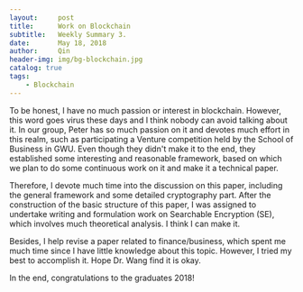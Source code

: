 ```yaml
---
layout:     post
title:      Work on Blockchain
subtitle:   Weekly Summary 3.
date:       May 18, 2018
author:     Qin
header-img: img/bg-blockchain.jpg
catalog: true
tags:
    - Blockchain
---
```


To be honest, I have no much passion or interest in blockchain. However, this word goes virus these days and I think nobody can avoid talking about it. In our group, Peter has so much passion on it and devotes much effort in this realm, such as participating a Venture competition held by the School of Business in GWU. Even though they didn't make it to the end, they established some interesting and reasonable framework, based on which we plan to  do some continuous work on it and make it a technical paper.

Therefore, I devote much time into the discussion on this paper, including the general framework and some detailed cryptography part. After the construction of the basic structure of this paper, I was assigned to undertake writing and formulation work on Searchable Encryption (SE), which involves much theoretical analysis. I think I can make it.

Besides, I help revise a paper related to finance/business, which spent me much time since I have little knowledge about this topic. However, I tried my best to accomplish it. Hope Dr. Wang find it is okay.

In the end, congratulations to the graduates 2018!